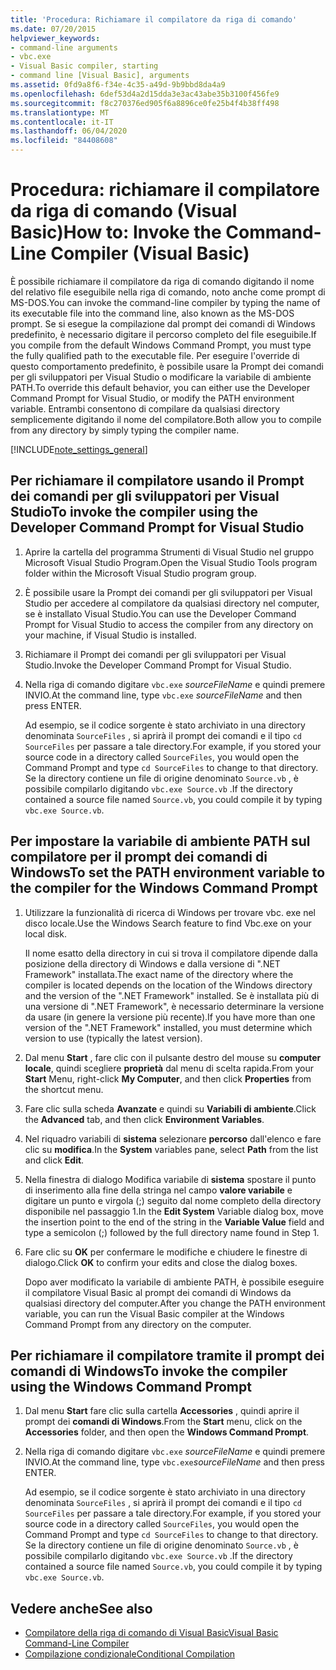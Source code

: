 ```yaml
---
title: 'Procedura: Richiamare il compilatore da riga di comando'
ms.date: 07/20/2015
helpviewer_keywords:
- command-line arguments
- vbc.exe
- Visual Basic compiler, starting
- command line [Visual Basic], arguments
ms.assetid: 0fd9a8f6-f34e-4c35-a49d-9b9bbd8da4a9
ms.openlocfilehash: 6def53d4a2d15dda3e3ac43abe35b3100f456fe9
ms.sourcegitcommit: f8c270376ed905f6a8896ce0fe25b4f4b38ff498
ms.translationtype: MT
ms.contentlocale: it-IT
ms.lasthandoff: 06/04/2020
ms.locfileid: "84408608"
---
```

# <a name="how-to-invoke-the-command-line-compiler-visual-basic"></a><span data-ttu-id="c0961-102">Procedura: richiamare il compilatore da riga di comando (Visual Basic)</span><span class="sxs-lookup"><span data-stu-id="c0961-102">How to: Invoke the Command-Line Compiler (Visual Basic)</span></span>

<span data-ttu-id="c0961-103">È possibile richiamare il compilatore da riga di comando digitando il nome del relativo file eseguibile nella riga di comando, noto anche come prompt di MS-DOS.</span><span class="sxs-lookup"><span data-stu-id="c0961-103">You can invoke the command-line compiler by typing the name of its executable file into the command line, also known as the MS-DOS prompt.</span></span> <span data-ttu-id="c0961-104">Se si esegue la compilazione dal prompt dei comandi di Windows predefinito, è necessario digitare il percorso completo del file eseguibile.</span><span class="sxs-lookup"><span data-stu-id="c0961-104">If you compile from the default Windows Command Prompt, you must type the fully qualified path to the executable file.</span></span> <span data-ttu-id="c0961-105">Per eseguire l'override di questo comportamento predefinito, è possibile usare la Prompt dei comandi per gli sviluppatori per Visual Studio o modificare la variabile di ambiente PATH.</span><span class="sxs-lookup"><span data-stu-id="c0961-105">To override this default behavior, you can either use the Developer Command Prompt for Visual Studio, or modify the PATH environment variable.</span></span> <span data-ttu-id="c0961-106">Entrambi consentono di compilare da qualsiasi directory semplicemente digitando il nome del compilatore.</span><span class="sxs-lookup"><span data-stu-id="c0961-106">Both allow you to compile from any directory by simply typing the compiler name.</span></span>

[!INCLUDE[note_settings_general](~/includes/note-settings-general-md.md)]

## <a name="to-invoke-the-compiler-using-the-developer-command-prompt-for-visual-studio"></a><span data-ttu-id="c0961-107">Per richiamare il compilatore usando il Prompt dei comandi per gli sviluppatori per Visual Studio</span><span class="sxs-lookup"><span data-stu-id="c0961-107">To invoke the compiler using the Developer Command Prompt for Visual Studio</span></span>

1. <span data-ttu-id="c0961-108">Aprire la cartella del programma Strumenti di Visual Studio nel gruppo Microsoft Visual Studio Program.</span><span class="sxs-lookup"><span data-stu-id="c0961-108">Open the Visual Studio Tools program folder within the Microsoft Visual Studio program group.</span></span>

2. <span data-ttu-id="c0961-109">È possibile usare la Prompt dei comandi per gli sviluppatori per Visual Studio per accedere al compilatore da qualsiasi directory nel computer, se è installato Visual Studio.</span><span class="sxs-lookup"><span data-stu-id="c0961-109">You can use the Developer Command Prompt for Visual Studio to access the compiler from any directory on your machine, if Visual Studio is installed.</span></span>

3. <span data-ttu-id="c0961-110">Richiamare il Prompt dei comandi per gli sviluppatori per Visual Studio.</span><span class="sxs-lookup"><span data-stu-id="c0961-110">Invoke the Developer Command Prompt for Visual Studio.</span></span>

4. <span data-ttu-id="c0961-111">Nella riga di comando digitare `vbc.exe` *sourceFileName* e quindi premere INVIO.</span><span class="sxs-lookup"><span data-stu-id="c0961-111">At the command line, type `vbc.exe` *sourceFileName* and then press ENTER.</span></span>

    <span data-ttu-id="c0961-112">Ad esempio, se il codice sorgente è stato archiviato in una directory denominata `SourceFiles` , si aprirà il prompt dei comandi e il tipo `cd SourceFiles` per passare a tale directory.</span><span class="sxs-lookup"><span data-stu-id="c0961-112">For example, if you stored your source code in a directory called `SourceFiles`, you would open the Command Prompt and type `cd SourceFiles` to change to that directory.</span></span> <span data-ttu-id="c0961-113">Se la directory contiene un file di origine denominato `Source.vb` , è possibile compilarlo digitando `vbc.exe Source.vb` .</span><span class="sxs-lookup"><span data-stu-id="c0961-113">If the directory contained a source file named `Source.vb`, you could compile it by typing `vbc.exe Source.vb`.</span></span>

## <a name="to-set-the-path-environment-variable-to-the-compiler-for-the-windows-command-prompt"></a><span data-ttu-id="c0961-114">Per impostare la variabile di ambiente PATH sul compilatore per il prompt dei comandi di Windows</span><span class="sxs-lookup"><span data-stu-id="c0961-114">To set the PATH environment variable to the compiler for the Windows Command Prompt</span></span>

1. <span data-ttu-id="c0961-115">Utilizzare la funzionalità di ricerca di Windows per trovare vbc. exe nel disco locale.</span><span class="sxs-lookup"><span data-stu-id="c0961-115">Use the Windows Search feature to find Vbc.exe on your local disk.</span></span>

    <span data-ttu-id="c0961-116">Il nome esatto della directory in cui si trova il compilatore dipende dalla posizione della directory di Windows e dalla versione di ".NET Framework" installata.</span><span class="sxs-lookup"><span data-stu-id="c0961-116">The exact name of the directory where the compiler is located depends on the location of the Windows directory and the version of the ".NET Framework" installed.</span></span> <span data-ttu-id="c0961-117">Se è installata più di una versione di ".NET Framework", è necessario determinare la versione da usare (in genere la versione più recente).</span><span class="sxs-lookup"><span data-stu-id="c0961-117">If you have more than one version of the ".NET Framework" installed, you must determine which version to use (typically the latest version).</span></span>

2. <span data-ttu-id="c0961-118">Dal menu **Start** , fare clic con il pulsante destro del mouse su **computer locale**, quindi scegliere **proprietà** dal menu di scelta rapida.</span><span class="sxs-lookup"><span data-stu-id="c0961-118">From your **Start** Menu, right-click **My Computer**, and then click **Properties** from the shortcut menu.</span></span>

3. <span data-ttu-id="c0961-119">Fare clic sulla scheda **Avanzate** e quindi su **Variabili di ambiente**.</span><span class="sxs-lookup"><span data-stu-id="c0961-119">Click the **Advanced** tab, and then click **Environment Variables**.</span></span>

4. <span data-ttu-id="c0961-120">Nel riquadro variabili di **sistema** selezionare **percorso** dall'elenco e fare clic su **modifica**.</span><span class="sxs-lookup"><span data-stu-id="c0961-120">In the **System** variables pane, select **Path** from the list and click **Edit**.</span></span>

5. <span data-ttu-id="c0961-121">Nella finestra di dialogo Modifica variabile di **sistema** spostare il punto di inserimento alla fine della stringa nel campo **valore variabile** e digitare un punto e virgola (;) seguito dal nome completo della directory disponibile nel passaggio 1.</span><span class="sxs-lookup"><span data-stu-id="c0961-121">In the **Edit System** Variable dialog box, move the insertion point to the end of the string in the **Variable Value** field and type a semicolon (;) followed by the full directory name found in Step 1.</span></span>

6. <span data-ttu-id="c0961-122">Fare clic su **OK** per confermare le modifiche e chiudere le finestre di dialogo.</span><span class="sxs-lookup"><span data-stu-id="c0961-122">Click **OK** to confirm your edits and close the dialog boxes.</span></span>

     <span data-ttu-id="c0961-123">Dopo aver modificato la variabile di ambiente PATH, è possibile eseguire il compilatore Visual Basic al prompt dei comandi di Windows da qualsiasi directory del computer.</span><span class="sxs-lookup"><span data-stu-id="c0961-123">After you change the PATH environment variable, you can run the Visual Basic compiler at the Windows Command Prompt from any directory on the computer.</span></span>

## <a name="to-invoke-the-compiler-using-the-windows-command-prompt"></a><span data-ttu-id="c0961-124">Per richiamare il compilatore tramite il prompt dei comandi di Windows</span><span class="sxs-lookup"><span data-stu-id="c0961-124">To invoke the compiler using the Windows Command Prompt</span></span>

1. <span data-ttu-id="c0961-125">Dal menu **Start** fare clic sulla cartella **Accessories** , quindi aprire il prompt dei **comandi di Windows**.</span><span class="sxs-lookup"><span data-stu-id="c0961-125">From the **Start** menu, click on the **Accessories** folder, and then open the **Windows Command Prompt**.</span></span>

2. <span data-ttu-id="c0961-126">Nella riga di comando digitare `vbc.exe` *sourceFileName* e quindi premere INVIO.</span><span class="sxs-lookup"><span data-stu-id="c0961-126">At the command line, type `vbc.exe`*sourceFileName* and then press ENTER.</span></span>

     <span data-ttu-id="c0961-127">Ad esempio, se il codice sorgente è stato archiviato in una directory denominata `SourceFiles` , si aprirà il prompt dei comandi e il tipo `cd SourceFiles` per passare a tale directory.</span><span class="sxs-lookup"><span data-stu-id="c0961-127">For example, if you stored your source code in a directory called `SourceFiles`, you would open the Command Prompt and type `cd SourceFiles` to change to that directory.</span></span> <span data-ttu-id="c0961-128">Se la directory contiene un file di origine denominato `Source.vb` , è possibile compilarlo digitando `vbc.exe Source.vb` .</span><span class="sxs-lookup"><span data-stu-id="c0961-128">If the directory contained a source file named `Source.vb`, you could compile it by typing `vbc.exe Source.vb`.</span></span>

## <a name="see-also"></a><span data-ttu-id="c0961-129">Vedere anche</span><span class="sxs-lookup"><span data-stu-id="c0961-129">See also</span></span>

- [<span data-ttu-id="c0961-130">Compilatore della riga di comando di Visual Basic</span><span class="sxs-lookup"><span data-stu-id="c0961-130">Visual Basic Command-Line Compiler</span></span>](index.md)
- [<span data-ttu-id="c0961-131">Compilazione condizionale</span><span class="sxs-lookup"><span data-stu-id="c0961-131">Conditional Compilation</span></span>](../../programming-guide/program-structure/conditional-compilation.md)
